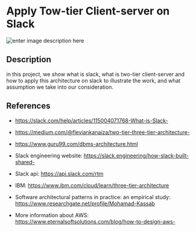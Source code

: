 # Apply Tow-tier Client-server on Slack
![enter image description here](https://user-images.githubusercontent.com/107370302/201482286-4c946565-07bb-4374-a934-c49a8575be59.jpeg)
## Description

in this project, we show what is slack, what is two-tier client-server and how to apply this architecture on slack to illustrate the work, and what assumption we take into our consideration.


## References


-   https://slack.com/help/articles/115004071768-What-is-Slack-
    
-    https://medium.com/@fleviankanaiza/two-tier-three-tier-architecture-
    
-    https://www.guru99.com/dbms-architecture.html
    
-  Slack engineering website: https://slack.engineering/how-slack-built-shared- 
    
-    Slack api: https://api.slack.com/rtm
    
-   IBM: https://www.ibm.com/cloud/learn/three-tier-architecture
    
-    Software architectural patterns in practice: an empirical study: https://www.researchgate.net/profile/Mohamad-Kassab
    
-    More information about AWS: https://www.eternalsoftsolutions.com/blog/how-to-design-aws- 
